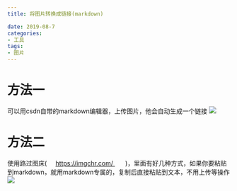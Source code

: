 ```yaml
---
title: 将图片转换成链接(markdown)

date: 2019-08-7
categories:
- 工具
tags:
- 图片
---
```



# 方法一 #
可以用csdn自带的markdown编辑器，上传图片，他会自动生成一个链接
![](https://img-blog.csdnimg.cn/20190806090506994.png)


# 方法二 #
使用路过图床(     https://imgchr.com/       )，里面有好几种方式，如果你要粘贴到markdown，就用markdown专属的，复制后直接粘贴到文本，不用上传等操作
![](https://img-blog.csdnimg.cn/20190806090744217.png)

